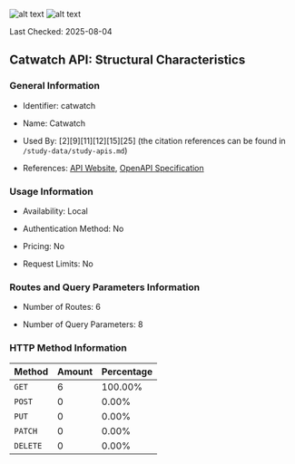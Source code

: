 ![alt text](https://img.shields.io/badge/OpenAPI_Specification-Oudated-orange.svg) ![alt text](https://img.shields.io/badge/Server_URL-Missing-orange.svg)

Last Checked: 2025-08-04

## Catwatch API: Structural Characteristics

### General Information

- Identifier: catwatch

- Name: Catwatch

- Used By: [2][9][11][12][15][25] (the citation references can be found in `/study-data/study-apis.md`)

- References: [API Website](https://github.com/zalando-incubator/catwatch), [OpenAPI Specification](https://github.com/WebFuzzing/EMB/blob/master/openapi-swagger/catwatch.json)

### Usage Information

- Availability: Local

- Authentication Method: No

- Pricing: No

- Request Limits: No

### Routes and Query Parameters Information

- Number of Routes: 6

- Number of Query Parameters: 8

### HTTP Method Information

| Method | Amount | Percentage |
|--------|--------|------------|
| `GET` | 6 | 100.00% |
| `POST` | 0 | 0.00% |
| `PUT` | 0 | 0.00% |
| `PATCH` | 0 | 0.00% |
| `DELETE` | 0 | 0.00% |
